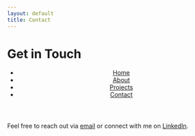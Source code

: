 ```yaml
---
layout: default
title: Contact
---
```


# Get in Touch

<header>
  <nav class="navbar">
    <ul>
      <li><a href="/">Home</a></li>
      <li><a href="/about">About</a></li>
      <li><a href="/projects">Projects</a></li>
      <li><a href="/contact">Contact</a></li>
    </ul>
  </nav>
</header>

Feel free to reach out via [email](mailto:your.email@example.com) or connect with me on [LinkedIn](https://linkedin.com/in/your-linkedin-profile).
